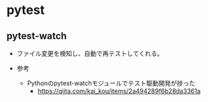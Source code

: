 # pytest


## pytest-watch

- ファイル変更を検知し、自動で再テストしてくれる。

- 参考
  - Pythonのpytest-watchモジュールでテスト駆動開発が捗った
    - https://qiita.com/kai_kou/items/2a494289f6b28da3361a